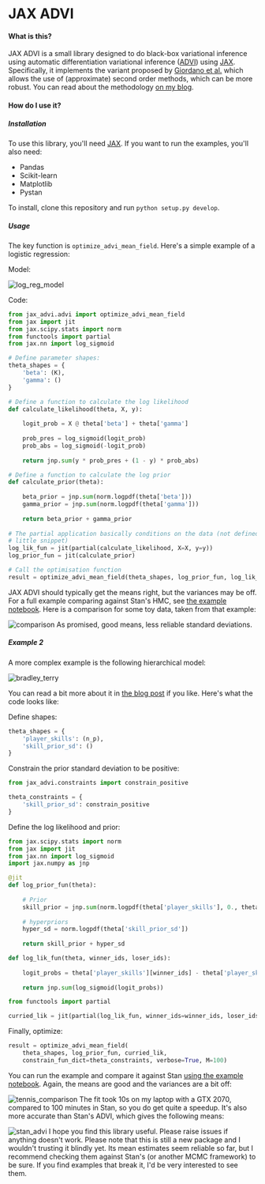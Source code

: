 # JAX ADVI

#### What is this?

JAX ADVI is a small library designed to do black-box variational inference using automatic differentiation variational inference ([ADVI](https://jmlr.org/papers/v18/16-107.html)) using [JAX](https://github.com/google/jax). Specifically, it implements the variant proposed by [Giordano et al.](https://jmlr.org/papers/v19/17-670.html) which allows the use of (approximate) second order methods, which can be more robust. You can read about the methodology [on my blog](https://martiningram.github.io/deterministic-advi/).

#### How do I use it?

##### Installation

To use this library, you'll need [JAX](https://github.com/google/jax). If you want to run the examples, you'll also need:

* Pandas
* Scikit-learn
* Matplotlib
* Pystan

To install, clone this repository and run `python setup.py develop`.

##### Usage

The key function is `optimize_advi_mean_field`. Here's a simple example of a logistic regression:

Model:

![log_reg_model](images/log_reg_model.png)

Code:
```python
from jax_advi.advi import optimize_advi_mean_field
from jax import jit
from jax.scipy.stats import norm
from functools import partial
from jax.nn import log_sigmoid

# Define parameter shapes:
theta_shapes = {
    'beta': (K),
    'gamma': ()
}

# Define a function to calculate the log likelihood
def calculate_likelihood(theta, X, y):
    
    logit_prob = X @ theta['beta'] + theta['gamma']
    
    prob_pres = log_sigmoid(logit_prob)
    prob_abs = log_sigmoid(-logit_prob)
    
    return jnp.sum(y * prob_pres + (1 - y) * prob_abs)

# Define a function to calculate the log prior
def calculate_prior(theta):
    
    beta_prior = jnp.sum(norm.logpdf(theta['beta']))
    gamma_prior = jnp.sum(norm.logpdf(theta['gamma']))
    
    return beta_prior + gamma_prior
	
# The partial application basically conditions on the data (not defined in this
# little snippet)
log_lik_fun = jit(partial(calculate_likelihood, X=X, y=y))
log_prior_fun = jit(calculate_prior)

# Call the optimisation function
result = optimize_advi_mean_field(theta_shapes, log_prior_fun, log_lik_fun, n_draws=None)
```

JAX ADVI should typically get the means right, but the variances may be off. For a full example comparing against Stan's HMC, see [the example notebook](https://github.com/martiningram/jax_advi/blob/main/examples/Logistic%20regression%20example.ipynb). Here is a comparison for some toy data, taken from that example:

![comparison](images/logistic_reg_comparison.png)
As promised, good means, less reliable standard deviations.

##### Example 2

A more complex example is the following hierarchical model:

![bradley_terry](images/bradley_terry.png)

You can read a bit more about it in [the blog post](https://martiningram.github.io/deterministic-advi/) if you like. Here's what the code looks like:

Define shapes:

```python
theta_shapes = {
    'player_skills': (n_p),
    'skill_prior_sd': ()
}
```

Constrain the prior standard deviation to be positive:

```python
from jax_advi.constraints import constrain_positive

theta_constraints = {
    'skill_prior_sd': constrain_positive
}
```

Define the log likelihood and prior:

```python
from jax.scipy.stats import norm
from jax import jit
from jax.nn import log_sigmoid
import jax.numpy as jnp

@jit
def log_prior_fun(theta):
    
    # Prior
    skill_prior = jnp.sum(norm.logpdf(theta['player_skills'], 0., theta['skill_prior_sd']))
    
    # hyperpriors
    hyper_sd = norm.logpdf(theta['skill_prior_sd'])
    
    return skill_prior + hyper_sd

def log_lik_fun(theta, winner_ids, loser_ids):
    
    logit_probs = theta['player_skills'][winner_ids] - theta['player_skills'][loser_ids]
    
    return jnp.sum(log_sigmoid(logit_probs))

from functools import partial

curried_lik = jit(partial(log_lik_fun, winner_ids=winner_ids, loser_ids=loser_ids))
```

Finally, optimize:

```python
result = optimize_advi_mean_field(
	theta_shapes, log_prior_fun, curried_lik, 
	constrain_fun_dict=theta_constraints, verbose=True, M=100)
```

You can run the example and compare it against Stan [using the example notebook](https://github.com/martiningram/jax_advi/blob/main/examples/Tennis%20example.ipynb). Again, the means are good and the variances are a bit off:

![tennis_comparison](images/tennis_comparison.png)
The fit took 10s on my laptop with a GTX 2070, compared to 100 minutes in Stan, so you do get quite a speedup. It's also more accurate than Stan's ADVI, which gives the following means:

![stan_advi](images/tennis_comparison_stan_advi.png)
I hope you find this library useful. Please raise issues if anything doesn't work. Please note that this is still a new package and I wouldn't trusting it blindly yet. Its mean estimates seem reliable so far, but I recommend checking them against Stan's (or another MCMC framework) to be sure. If you find examples that break it, I'd be very interested to see them.

